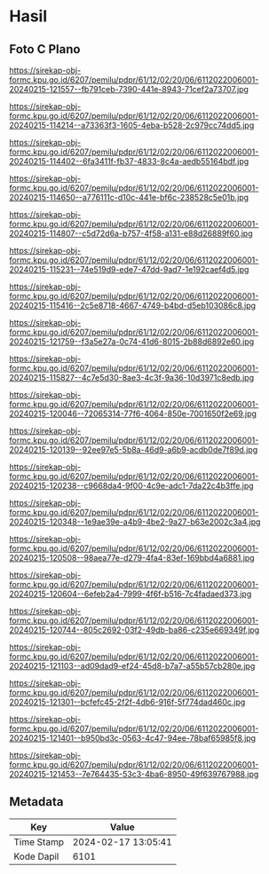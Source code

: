 # Hasil

## Foto C Plano

https://sirekap-obj-formc.kpu.go.id/6207/pemilu/pdpr/61/12/02/20/06/6112022006001-20240215-121557--fb791ceb-7390-441e-8943-71cef2a73707.jpg

https://sirekap-obj-formc.kpu.go.id/6207/pemilu/pdpr/61/12/02/20/06/6112022006001-20240215-114214--a73363f3-1605-4eba-b528-2c979cc74dd5.jpg

https://sirekap-obj-formc.kpu.go.id/6207/pemilu/pdpr/61/12/02/20/06/6112022006001-20240215-114402--6fa3411f-fb37-4833-8c4a-aedb55164bdf.jpg

https://sirekap-obj-formc.kpu.go.id/6207/pemilu/pdpr/61/12/02/20/06/6112022006001-20240215-114650--a776111c-d10c-441e-bf6c-238528c5e01b.jpg

https://sirekap-obj-formc.kpu.go.id/6207/pemilu/pdpr/61/12/02/20/06/6112022006001-20240215-114807--c5d72d6a-b757-4f58-a131-e88d26889f60.jpg

https://sirekap-obj-formc.kpu.go.id/6207/pemilu/pdpr/61/12/02/20/06/6112022006001-20240215-115231--74e519d9-ede7-47dd-9ad7-1e192caef4d5.jpg

https://sirekap-obj-formc.kpu.go.id/6207/pemilu/pdpr/61/12/02/20/06/6112022006001-20240215-115416--2c5e8718-4667-4749-b4bd-d5eb103086c8.jpg

https://sirekap-obj-formc.kpu.go.id/6207/pemilu/pdpr/61/12/02/20/06/6112022006001-20240215-121759--f3a5e27a-0c74-41d6-8015-2b88d6892e60.jpg

https://sirekap-obj-formc.kpu.go.id/6207/pemilu/pdpr/61/12/02/20/06/6112022006001-20240215-115827--4c7e5d30-8ae3-4c3f-9a36-10d3971c8edb.jpg

https://sirekap-obj-formc.kpu.go.id/6207/pemilu/pdpr/61/12/02/20/06/6112022006001-20240215-120046--72065314-77f6-4064-850e-7001650f2e69.jpg

https://sirekap-obj-formc.kpu.go.id/6207/pemilu/pdpr/61/12/02/20/06/6112022006001-20240215-120139--92ee97e5-5b8a-46d9-a6b9-acdb0de7f89d.jpg

https://sirekap-obj-formc.kpu.go.id/6207/pemilu/pdpr/61/12/02/20/06/6112022006001-20240215-120238--c9668da4-9f00-4c9e-adc1-7da22c4b3ffe.jpg

https://sirekap-obj-formc.kpu.go.id/6207/pemilu/pdpr/61/12/02/20/06/6112022006001-20240215-120348--1e9ae39e-a4b9-4be2-9a27-b63e2002c3a4.jpg

https://sirekap-obj-formc.kpu.go.id/6207/pemilu/pdpr/61/12/02/20/06/6112022006001-20240215-120508--98aea77e-d279-4fa4-83ef-169bbd4a6881.jpg

https://sirekap-obj-formc.kpu.go.id/6207/pemilu/pdpr/61/12/02/20/06/6112022006001-20240215-120604--6efeb2a4-7999-4f6f-b516-7c4fadaed373.jpg

https://sirekap-obj-formc.kpu.go.id/6207/pemilu/pdpr/61/12/02/20/06/6112022006001-20240215-120744--805c2692-03f2-49db-ba86-c235e669349f.jpg

https://sirekap-obj-formc.kpu.go.id/6207/pemilu/pdpr/61/12/02/20/06/6112022006001-20240215-121103--ad09dad9-ef24-45d8-b7a7-a55b57cb280e.jpg

https://sirekap-obj-formc.kpu.go.id/6207/pemilu/pdpr/61/12/02/20/06/6112022006001-20240215-121301--bcfefc45-2f2f-4db6-916f-5f774dad460c.jpg

https://sirekap-obj-formc.kpu.go.id/6207/pemilu/pdpr/61/12/02/20/06/6112022006001-20240215-121401--b950bd3c-0563-4c47-94ee-78baf65985f8.jpg

https://sirekap-obj-formc.kpu.go.id/6207/pemilu/pdpr/61/12/02/20/06/6112022006001-20240215-121453--7e764435-53c3-4ba6-8950-49f639767988.jpg


## Metadata

| Key        | Value               |
| ---------- | ------------------- |
| Time Stamp | 2024-02-17 13:05:41 |
| Kode Dapil | 6101                |



